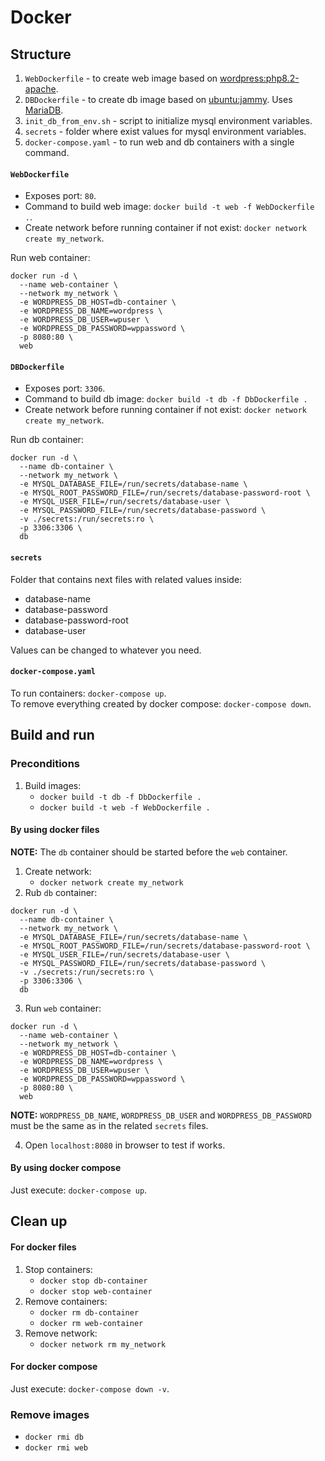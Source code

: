 # Docker

## Structure

1. `WebDockerfile` - to create web image based on [wordpress:php8.2-apache](https://hub.docker.com/layers/library/wordpress/php8.2-apache/images/sha256-0d4b5901a259a565595d1c48c40a34b2425c544cd3b26b6a5ebc9ddd39be29b7?context=explore).
2. `DBDockerfile` - to create db image based on [ubuntu:jammy](http://sabaka.net](https://hub.docker.com/layers/library/ubuntu/jammy/images/sha256-c9cf959fd83770dfdefd8fb42cfef0761432af36a764c077aed54bbc5bb25368?context=explore)https://hub.docker.com/layers/library/ubuntu/jammy/images/sha256-c9cf959fd83770dfdefd8fb42cfef0761432af36a764c077aed54bbc5bb25368?context=explore). Uses [MariaDB](https://mariadb.org/).
3. `init_db_from_env.sh` - script to initialize mysql environment variables.
4. `secrets` - folder where exist values for mysql environment variables.
5. `docker-compose.yaml` - to run web and db containers with a single command.

#### `WebDockerfile`

- Exposes port: `80`.  
- Command to build web image: `docker build -t web -f WebDockerfile .`.  
- Create network before running container if not exist: `docker network create my_network`.  

Run web container:  
```
docker run -d \
  --name web-container \
  --network my_network \
  -e WORDPRESS_DB_HOST=db-container \
  -e WORDPRESS_DB_NAME=wordpress \
  -e WORDPRESS_DB_USER=wpuser \
  -e WORDPRESS_DB_PASSWORD=wppassword \
  -p 8080:80 \
  web
```

#### `DBDockerfile`

- Exposes port: `3306`.  
- Command to build db image: `docker build -t db -f DbDockerfile .`
- Create network before running container if not exist: `docker network create my_network`.  

Run db container:
```
docker run -d \
  --name db-container \
  --network my_network \
  -e MYSQL_DATABASE_FILE=/run/secrets/database-name \
  -e MYSQL_ROOT_PASSWORD_FILE=/run/secrets/database-password-root \
  -e MYSQL_USER_FILE=/run/secrets/database-user \
  -e MYSQL_PASSWORD_FILE=/run/secrets/database-password \
  -v ./secrets:/run/secrets:ro \
  -p 3306:3306 \
  db
```

#### `secrets`

Folder that contains next files with related values inside:
- database-name
- database-password
- database-password-root
- database-user

Values can be changed to whatever you need.

#### `docker-compose.yaml`
To run containers: `docker-compose up`.  
To remove everything created by docker compose: `docker-compose down`.

## Build and run

### Preconditions

1. Build images:
   - `docker build -t db -f DbDockerfile .`
   - `docker build -t web -f WebDockerfile .`

#### By using docker files

**NOTE:** The `db` container should be started before the `web` container.

1. Create network:
   - `docker network create my_network`
2. Rub `db` container:
```
docker run -d \
  --name db-container \
  --network my_network \
  -e MYSQL_DATABASE_FILE=/run/secrets/database-name \
  -e MYSQL_ROOT_PASSWORD_FILE=/run/secrets/database-password-root \
  -e MYSQL_USER_FILE=/run/secrets/database-user \
  -e MYSQL_PASSWORD_FILE=/run/secrets/database-password \
  -v ./secrets:/run/secrets:ro \
  -p 3306:3306 \
  db
```
3. Run `web` container:
```
docker run -d \
  --name web-container \
  --network my_network \
  -e WORDPRESS_DB_HOST=db-container \
  -e WORDPRESS_DB_NAME=wordpress \
  -e WORDPRESS_DB_USER=wpuser \
  -e WORDPRESS_DB_PASSWORD=wppassword \
  -p 8080:80 \
  web
```
**NOTE:** `WORDPRESS_DB_NAME`, `WORDPRESS_DB_USER` and `WORDPRESS_DB_PASSWORD` must be the same as in the related `secrets` files.

4. Open `localhost:8080` in browser to test if works.

#### By using docker compose

Just execute: `docker-compose up`.

## Clean up

#### For docker files

1. Stop containers:
   - `docker stop db-container`
   - `docker stop web-container`
2. Remove containers:
   - `docker rm db-container`
   - `docker rm web-container`
3. Remove network:
   - `docker network rm my_network`

#### For docker compose

Just execute: `docker-compose down -v`.

### Remove images

- `docker rmi db`
- `docker rmi web`
